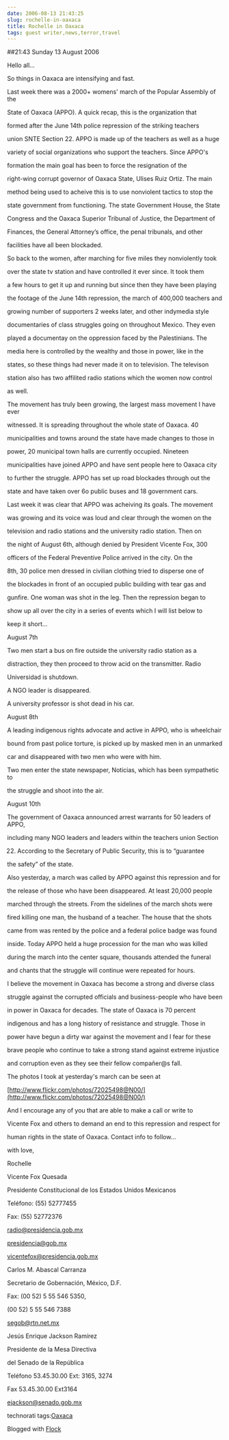 ```yaml
---
date: 2006-08-13 21:43:25
slug: rochelle-in-oaxaca
title: Rochelle in Oaxaca
tags: guest writer,news,terror,travel
---
```


##21:43 Sunday 13 August 2006

Hello all…  

  

So things in Oaxaca are intensifying and fast.  

  

Last week there was a 2000+ womens' march of the Popular Assembly of the  

State of Oaxaca (APPO).  A quick recap, this is the organization that  

formed after the June 14th police repression of the striking teachers  

union SNTE Section 22.  APPO is made up of the teachers as well as a huge  

variety of social organizations who support the teachers.  Since APPO's  

formation the main goal has been to force the resignation of the  

right-wing corrupt governor of Oaxaca State, Ulises Ruiz Ortiz.  The main  

method being used to acheive this is to use nonviolent tactics to stop the  

state government from functioning.  The state Government House, the State  

Congress and the Oaxaca Superior Tribunal of Justice, the Department of  

Finances, the General Attorney’s office, the penal tribunals, and other  

facilities have all been blockaded.  

  

So back to the women, after marching for five miles they nonviolently took  

over the state tv station and have controlled it ever since.  It took them  

a few hours to get it up and running but since then they have been playing  

the footage of the June 14th repression, the march of 400,000 teachers and  

growing number of supporters 2 weeks later, and other indymedia style  

documentaries of class struggles going on throughout Mexico.  They even  

played a documentay on the oppression faced by the Palestinians.  The  

media here is controlled by the wealthy and those in power, like in the  

states, so these things had never made it on to television.  The televison  

station also has two affilited radio stations which the women now control  

as well.  

  

The movement has truly been growing, the largest mass movement I have ever  

witnessed.  It is spreading throughout the whole state of Oaxaca. 40  

municipalities and towns around the state have made changes to those in  

power, 20 municipal town halls are currently occupied. Nineteen  

municipalities have joined APPO and have sent people here to Oaxaca city  

to further the struggle.  APPO has set up road blockades through out the  

state and have taken over 6o public buses and 18 government cars.  

  

Last week it was clear that APPO was acheiving its goals.  The movement  

was growing and its voice was loud and clear through the women on the  

television and radio stations and the university radio station.  Then on  

the night of  August 6th, although denied by President Vicente Fox, 300  

officers of the Federal Preventive Police arrived in the city.  On the  

8th, 30 police men dressed in civilian clothing tried to disperse one of  

the blockades in front of an occupied public building with tear gas and  

gunfire.  One woman was shot in the leg.  Then the repression began to  

show up all over the city in a series of events which I will list below to  

keep it short...  

  

August 7th  

Two men start a bus on fire outside the university radio station as a  

distraction, they then proceed to throw acid on the transmitter.  Radio  

Universidad is shutdown.  

A NGO leader is disappeared.  

A university professor is shot dead in his car.  

  

August 8th  

A leading indigenous rights advocate and active in APPO, who is wheelchair  

bound from past police torture, is picked up by masked men in an unmarked  

car and disappeared with two men who were with him.  

Two men enter the state newspaper, Noticias, which has been sympathetic to  

the struggle and shoot into the air.  

  

August 10th  

The government of Oaxaca announced arrest warrants for 50 leaders of APPO,  

including many NGO leaders and leaders within the teachers union Section  

22. According to the Secretary of Public Security, this is to “guarantee  

the safety” of the state.  

  

Also yesterday, a march was called by APPO against this repression and for  

the release of those who have been disappeared.  At least 20,000 people  

marched through the streets.  From the sidelines of the march shots were  

fired killing one man, the husband of a teacher. The house that the shots  

came from was rented by the police and a federal police badge was found  

inside. Today APPO held a huge procession for the man who was killed  

during the march into the center square, thousands attended the funeral  

and chants that the struggle will continue were repeated for hours.  

  

I believe the movement in Oaxaca has become a strong and diverse class  

struggle against the corrupted officials and business-people who have been  

in power in Oaxaca for decades. The state of Oaxaca is 70 percent  

indigenous and has a long history of resistance and struggle.  Those in  

power have begun a dirty war against the movement and I fear for these  

brave people who continue to take a strong stand against extreme injustice  

and corruption even as they see their fellow compañer@s fall.  

  

The photos I took at yesterday's march can be seen at  

[http://www.flickr.com/photos/72025498@N00/](http://www.flickr.com/photos/72025498@N00/)  

And I encourage any of you that are able to make a call or write to  

Vicente Fox and others to demand an end to this repression and respect for  

human rights in the state of Oaxaca.  Contact info to follow...  

  

with love,  

Rochelle  

  

  

Vicente Fox Quesada  

Presidente Constitucional de los Estados Unidos Mexicanos  

Teléfono: (55) 52777455  

Fax: (55) 52772376  

[radio@presidencia.gob.mx](mailto:radio@presidencia.gob.mx)  

[presidencia@gob.mx](mailto:presidencia@gob.mx)  

[vicentefox@presidencia.gob.mx](mailto:vicentefox@presidencia.gob.mx)  

  

Carlos M. Abascal Carranza  

Secretario de Gobernación, México, D.F.  

Fax: (00 52) 5 55 546 5350,  

(00 52) 5 55 546 7388  

[segob@rtn.net.mx](mailto:segob@rtn.net.mx)  

  

Jesús Enrique Jackson Ramírez  

Presidente de la Mesa Directiva  

del Senado de la República  

Teléfono 53.45.30.00 Ext: 3165, 3274  

Fax 53.45.30.00 Ext3164  

[ejackson@senado.gob.mx](mailto:ejackson@senado.gob.mx)

technorati tags:[Oaxaca](http://technorati.com/tag/Oaxaca)

Blogged with [Flock](http://www.flock.com)
